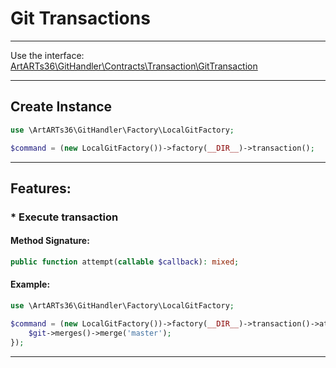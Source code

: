 # Git Transactions

---

Use the interface: [ArtARTs36\GitHandler\Contracts\Transaction\GitTransaction](/Users/artem/PhpstormProjects/artarts36/libraries/git/src/Contracts/Transaction/GitTransaction.php)

---

## Create Instance

```php
use \ArtARTs36\GitHandler\Factory\LocalGitFactory;

$command = (new LocalGitFactory())->factory(__DIR__)->transaction();
```

---

## Features:

### * Execute transaction

#### Method Signature:

```php
public function attempt(callable $callback): mixed;
```

#### Example:

```php
use \ArtARTs36\GitHandler\Factory\LocalGitFactory;

$command = (new LocalGitFactory())->factory(__DIR__)->transaction()->attempt(function (GitHandler $git) {
    $git->merges()->merge('master');
});
```

---
